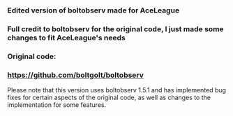 ### Edited version of boltobserv made for AceLeague
### Full credit to boltobserv for the original code, I just made some changes to fit AceLeague's needs
### Original code:
### https://github.com/boltgolt/boltobserv

Please note that this version uses boltobserv 1.5.1 
and has implemented bug fixes for certain aspects of the original code, 
as well as changes to the implementation for some features.
